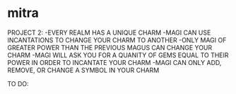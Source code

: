 # mitra
PROJECT 2:
-EVERY REALM HAS A UNIQUE CHARM
-MAGI CAN USE INCANTATIONS TO CHANGE YOUR CHARM TO ANOTHER
-ONLY MAGI OF GREATER POWER THAN THE PREVIOUS MAGUS CAN CHANGE YOUR 
CHARM
-MAGI WILL ASK YOU FOR A QUANITY OF GEMS EQUAL TO THEIR POWER IN ORDER 
TO INCANTATE YOUR CHARM
-MAGI CAN ONLY ADD, REMOVE, OR CHANGE A SYMBOL IN YOUR CHARM

TO DO:

